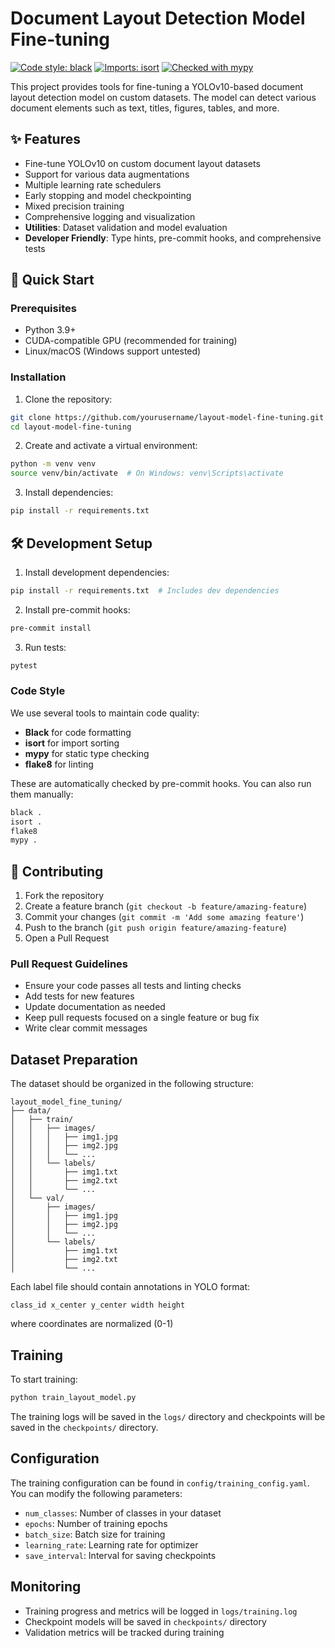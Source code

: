 # Document Layout Detection Model Fine-tuning

[![Code style: black](https://img.shields.io/badge/code%20style-black-000000.svg)](https://github.com/psf/black)
[![Imports: isort](https://img.shields.io/badge/%20imports-isort-%231674b1?style=flat&labelColor=ef8336)](https://pycqa.github.io/isort/)
[![Checked with mypy](http://www.mypy-lang.org/static/mypy_badge.svg)](http://mypy-lang.org/)

This project provides tools for fine-tuning a YOLOv10-based document layout detection model on custom datasets. The model can detect various document elements such as text, titles, figures, tables, and more.

## ✨ Features

- Fine-tune YOLOv10 on custom document layout datasets
- Support for various data augmentations
- Multiple learning rate schedulers
- Early stopping and model checkpointing
- Mixed precision training
- Comprehensive logging and visualization
- **Utilities**: Dataset validation and model evaluation
- **Developer Friendly**: Type hints, pre-commit hooks, and comprehensive tests

## 🚀 Quick Start

### Prerequisites

- Python 3.9+
- CUDA-compatible GPU (recommended for training)
- Linux/macOS (Windows support untested)

### Installation

1. Clone the repository:
```bash
git clone https://github.com/yourusername/layout-model-fine-tuning.git
cd layout-model-fine-tuning
```

2. Create and activate a virtual environment:
```bash
python -m venv venv
source venv/bin/activate  # On Windows: venv\Scripts\activate
```

3. Install dependencies:
```bash
pip install -r requirements.txt
```

## 🛠 Development Setup

1. Install development dependencies:
```bash
pip install -r requirements.txt  # Includes dev dependencies
```

2. Install pre-commit hooks:
```bash
pre-commit install
```

3. Run tests:
```bash
pytest
```

### Code Style

We use several tools to maintain code quality:

- **Black** for code formatting
- **isort** for import sorting
- **mypy** for static type checking
- **flake8** for linting

These are automatically checked by pre-commit hooks. You can also run them manually:

```bash
black .
isort .
flake8
mypy .
```

## 🤝 Contributing

1. Fork the repository
2. Create a feature branch (`git checkout -b feature/amazing-feature`)
3. Commit your changes (`git commit -m 'Add some amazing feature'`)
4. Push to the branch (`git push origin feature/amazing-feature`)
5. Open a Pull Request

### Pull Request Guidelines

- Ensure your code passes all tests and linting checks
- Add tests for new features
- Update documentation as needed
- Keep pull requests focused on a single feature or bug fix
- Write clear commit messages

## Dataset Preparation

The dataset should be organized in the following structure:
```
layout_model_fine_tuning/
├── data/
│   ├── train/
│   │   ├── images/
│   │   │   ├── img1.jpg
│   │   │   ├── img2.jpg
│   │   │   └── ...
│   │   └── labels/
│   │       ├── img1.txt
│   │       ├── img2.txt
│   │       └── ...
│   └── val/
│       ├── images/
│       │   ├── img1.jpg
│       │   ├── img2.jpg
│       │   └── ...
│       └── labels/
│           ├── img1.txt
│           ├── img2.txt
│           └── ...
```

Each label file should contain annotations in YOLO format:
```
class_id x_center y_center width height
```
where coordinates are normalized (0-1)

## Training

To start training:
```bash
python train_layout_model.py
```

The training logs will be saved in the `logs/` directory and checkpoints will be saved in the `checkpoints/` directory.

## Configuration

The training configuration can be found in `config/training_config.yaml`. You can modify the following parameters:
- `num_classes`: Number of classes in your dataset
- `epochs`: Number of training epochs
- `batch_size`: Batch size for training
- `learning_rate`: Learning rate for optimizer
- `save_interval`: Interval for saving checkpoints

## Monitoring

- Training progress and metrics will be logged in `logs/training.log`
- Checkpoint models will be saved in `checkpoints/` directory
- Validation metrics will be tracked during training
